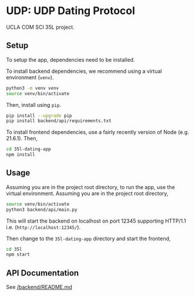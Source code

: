 # UDP: UDP Dating Protocol
UCLA COM SCI 35L project.

## Setup
To setup the app, dependencies need to be installed.

To install backend dependencies, we recommend using a virtual environment (`venv`).
```sh
python3 -m venv venv
source venv/bin/activate
```

Then, install using `pip`.
```sh
pip install --upgrade pip
pip install backend/api/requirements.txt
```

To install frontend dependencies, use a fairly recently version of Node (e.g. 21.6.1). Then,
```sh
cd 35l-dating-app
npm install
```

## Usage
Assuming you are in the project root directory, to run the app, use the virtual environment. Assuming you are in the project root directory,
```sh
source venv/bin/activate
python3 backend/api/main.py
```
This will start the backend on localhost on port 12345 supporting HTTP/1.1 i.e. (`http://localhost:12345/`).

Then change to the `35l-dating-app` directory and start the frontend,
```sh
cd 35l
npm start
```

## API Documentation
See [/backend/README.md](/backend/README.md)
